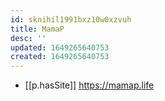```yaml
---
id: sknihil1991bxz10w0xzvuh
title: MamaP
desc: ''
updated: 1649265640753
created: 1649265640753
---
```



- [[p.hasSite]] https://mamap.life